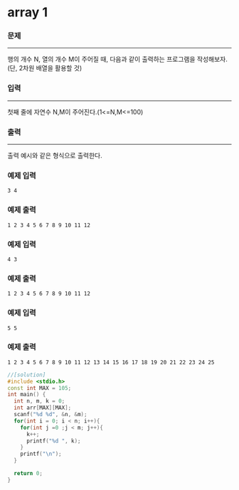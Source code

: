 # array 1

### 문제

------

행의 개수 N, 열의 개수 M이 주어질 때, 다음과 같이 출력하는 프로그램을 작성해보자. (단, 2차원 배열을 활용할 것) 

### 입력

------

첫째 줄에 자연수 N,M이 주어진다.(1<=N,M<=100)

### 출력

------

출력 예시와 같은 형식으로 출력한다.

### 예제 입력

```
3 4
```

### 예제 출력

```
1 2 3 4 5 6 7 8 9 10 11 12
```

 

### 예제 입력

```
4 3
```

### 예제 출력

```
1 2 3 4 5 6 7 8 9 10 11 12
```

### 예제 입력

```
5 5
```

### 예제 출력

```
1 2 3 4 5 6 7 8 9 10 11 12 13 14 15 16 17 18 19 20 21 22 23 24 25
```

```c++
//[solution]
#include <stdio.h>
const int MAX = 105;
int main() {
  int n, m, k = 0;
  int arr[MAX][MAX];
  scanf("%d %d", &n, &m);
  for(int i = 0; i < n; i++){
    for(int j =0 ;j < m; j++){
      k++;
      printf("%d ", k);
    }
    printf("\n");
  }

  return 0;
}
```

